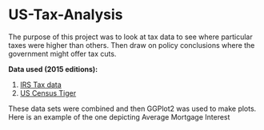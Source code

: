# US-Tax-Analysis

The purpose of this project was to look at tax data to see where particular taxes were higher than others. Then draw on policy conclusions where the government might offer tax cuts. 

**Data used (2015 editions):**
1. [IRS Tax data](https://www.irs.gov/pub/irs-soi/15incyallnoagi.csv)
2. [US Census Tiger](https://www.census.gov/geo/maps-data/data/tiger-line.html)

These data sets were combined and then GGPlot2 was used to make plots. Here is an example of the one depicting Average Mortgage Interest
